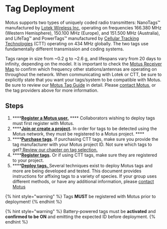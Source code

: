 # Tag Deployment

Motus supports two types of uniquely coded radio transmitters: NanoTags™ manufactured by [Lotek Wireless Inc](http://lotek.com), operating on frequencies 166.380 MHz (Western Hemisphere), 150.100 MHz (Europe), and 151.500 MHz (Australia), and LifeTag™ and PowerTags™ manufactured by [Cellular Tracking Technologies](http://www.celltracktech.com) (CTT) operating on 434 MHz globally. The two tags use fundamentally different transmission and coding systems.

Tags range in size from \~0.2 g to \~2.6 g, and lifespans vary from 20 days to infinity, depending on the model. It is important to check the [Motus Receiver Map](https://motus.org/data/receiversMap) to confirm which frequency other stations/antennas are operating on throughout the network. When communicating with Lotek or CTT, be sure to explicitly state that you want your tags/system to be compatible with Motus. Be sure to review our [Motus Tag Guide](broken-reference) in detail. Please [contact Motus](https://motus.org/contact), or the tag providers above for more information.

## Steps

1. ****[**Register a Motus user.**](https://motus.org/data/user/new) **** Collaborators wishing to deploy tags must first register with Motus.
2. ****[**Join or create a project**](../../project-management/introduction.md)**.** In order for tags to be detected using the Motus network, they must be registered to a Motus project. ****&#x20;
3. ****[**Purchase tags**](../../tags/tag-selection.md#purchasing-tags)**.** If purchasing CTT tags, make sure you provide the tag manufacturer with your Motus project ID. Not sure which tags to get?[ Review our chapter on tag selection.](../../tags/tag-selection.md)
4. ****[**Register tags**](../../tags/tag-registration.md)**.** Or if using CTT tags, make sure they are registered to your project.
5. ****[**Deploy tags.** ](../../tags/tag-deployment.md)Several techniques exist to deploy Motus tags and more are being developed and tested. This document provides instructions for affixing tags to a variety of species. If your group uses different methods, or have any additional information, please [contact Motus](https://motus.org/contact)

{% hint style="warning" %}
Tags **MUST** be registered with Motus prior to deployment!
{% endhint %}

{% hint style="warning" %}
Battery-powered tags must be **activated** and **confirmed to be ON** and emitting the expected ID before deployment.
{% endhint %}
